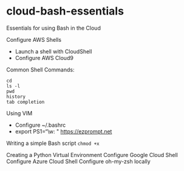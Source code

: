 # cloud-bash-essentials
Essentials for using Bash in the Cloud

Configure AWS Shells

* Launch a shell with CloudShell
* Configure AWS Cloud9

Common Shell Commands:

```
cd
ls -l
pwd
history
tab completion
```

Using VIM


* Configure ~/.bashrc
* export PS1=“\w: "
https://ezprompt.net

Writing a simple Bash script
`chmod +x` 

Creating a Python Virtual Environment
Configure Google Cloud Shell
Configure Azure Cloud Shell
Configure oh-my-zsh locally
